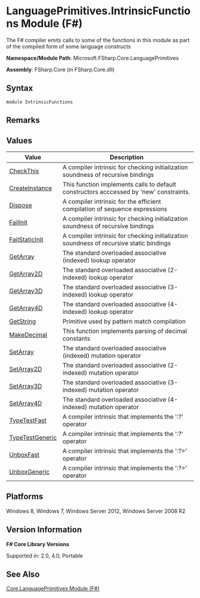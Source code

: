 # LanguagePrimitives.IntrinsicFunctions Module (F#)

The F# compiler emits calls to some of the functions in this module as part of the compiled form of some language constructs

**Namespace/Module Path**: Microsoft.FSharp.Core.LanguagePrimitives

**Assembly**: FSharp.Core (in FSharp.Core.dll)


## Syntax

```
module IntrinsicFunctions
```

## Remarks

## Values


|Value|Description|
|-----|-----------|
|[CheckThis](http://msdn.microsoft.com/en-us/library/3f696af0-f912-48fb-8122-51e306e074c2)|A compiler intrinsic for checking initialization soundness of recursive bindings|
|[CreateInstance](http://msdn.microsoft.com/en-us/library/3ba3445c-8522-438e-915d-101ad98ba5f1)|This function implements calls to default constructors acccessed by 'new' constraints.|
|[Dispose](http://msdn.microsoft.com/en-us/library/dd267de8-2699-440b-afe9-a2bda5986e91)|A compiler intrinsic for the efficient compilation of sequence expressions|
|[FailInit](http://msdn.microsoft.com/en-us/library/5fb4fb47-ed7b-4166-a268-ba12e6bc28ca)|A compiler intrinsic for checking initialization soundness of recursive bindings|
|[FailStaticInit](http://msdn.microsoft.com/en-us/library/75a58d95-4243-4623-8dc4-bb5006a1a3bc)|A compiler intrinsic for checking initialization soundness of recursive static bindings|
|[GetArray](http://msdn.microsoft.com/en-us/library/24a0af79-d0f8-4214-a0cf-282e07b9963c)|The standard overloaded associative (indexed) lookup operator|
|[GetArray2D](http://msdn.microsoft.com/en-us/library/b9240f85-84b4-4586-8da6-ac9251528416)|The standard overloaded associative (2-indexed) lookup operator|
|[GetArray3D](http://msdn.microsoft.com/en-us/library/e3d39923-e6f1-4a14-8dfc-afc15f1b89da)|The standard overloaded associative (3-indexed) lookup operator|
|[GetArray4D](http://msdn.microsoft.com/en-us/library/14e4a558-3b97-48b1-ba3b-a50895a8531c)|The standard overloaded associative (4-indexed) lookup operator|
|[GetString](http://msdn.microsoft.com/en-us/library/745ac5ac-c4fe-4009-9bac-90b8d41117ae)|Primitive used by pattern match compilation|
|[MakeDecimal](http://msdn.microsoft.com/en-us/library/af62eb6c-02c7-487f-bd8d-2ab15c620854)|This function implements parsing of decimal constants|
|[SetArray](http://msdn.microsoft.com/en-us/library/f7904de2-c969-4314-a5ad-a2e3fed17a4a)|The standard overloaded associative (indexed) mutation operator|
|[SetArray2D](http://msdn.microsoft.com/en-us/library/fa4f965b-abe3-44ad-9244-0d47c3858292)|The standard overloaded associative (2-indexed) mutation operator|
|[SetArray3D](http://msdn.microsoft.com/en-us/library/bc3cc1f1-9a89-4d85-aa42-ab7d1a8b0aed)|The standard overloaded associative (3-indexed) mutation operator|
|[SetArray4D](http://msdn.microsoft.com/en-us/library/20f10348-37d2-43c2-ab77-81dfd6745494)|The standard overloaded associative (4-indexed) mutation operator|
|[TypeTestFast](http://msdn.microsoft.com/en-us/library/e04d5e7e-4133-48bb-82ff-9fc184b72688)|A compiler intrinsic that implements the ':?' operator|
|[TypeTestGeneric](http://msdn.microsoft.com/en-us/library/b1428f64-90cf-44f2-ad44-d88c7c8d3c4c)|A compiler intrinsic that implements the ':?' operator|
|[UnboxFast](http://msdn.microsoft.com/en-us/library/d8f72f03-395b-4ca7-89ad-55def72ecb75)|A compiler intrinsic that implements the ':?&gt;' operator|
|[UnboxGeneric](http://msdn.microsoft.com/en-us/library/20313588-557f-4892-ac30-7336b33a5d28)|A compiler intrinsic that implements the ':?&gt;' operator|

## Platforms
Windows 8, Windows 7, Windows Server 2012, Windows Server 2008 R2


## Version Information
**F# Core Library Versions**

Supported in: 2.0, 4.0, Portable




## See Also
[Core.LanguagePrimitives Module &#40;F&#35;&#41;](Core.LanguagePrimitives+Module+%28FSharp%29.md)

